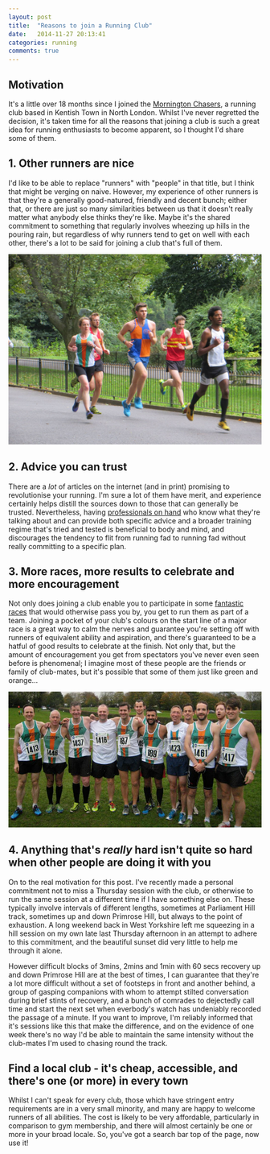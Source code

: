 ```yaml
---
layout: post
title:  "Reasons to join a Running Club"
date:   2014-11-27 20:13:41
categories: running
comments: true
---
```


## Motivation

It's a little over 18 months since I joined the [Mornington Chasers](http://www.chaser.me.uk/), a running club based in Kentish Town in North London.  Whilst I've never regretted the decision, it's taken time for all the reasons that joining a club is such a great idea for running enthusiasts to become apparent, so I thought I'd share some of them.

## 1. Other runners are nice

I'd like to be able to replace "runners" with "people" in that title, but I think that might be verging on naive.  However, my experience of other runners is that they're a generally good-natured, friendly and decent bunch; either that, or there are just so many similarities between us that it doesn't really matter what anybody else thinks they're like.  Maybe it's the shared commitment to something that regularly involves wheezing up hills in the pouring rain, but regardless of why runners tend to get on well with each other, there's a lot to be said for joining a club that's full of them.

![Running Screenshot](/assets/chasers-batterseapark.jpg)

## 2. Advice you can trust

There are a *lot* of articles on the internet (and in print) promising to revolutionise your running.  I'm sure a lot of them have merit, and experience certainly helps distill the sources down to those that can generally be trusted.  Nevertheless, having [professionals on hand](http://to6224.wix.com/tomcraggs) who know what they're talking about and can provide both specific advice and a broader training regime that's tried and tested is beneficial to body and mind, and discourages the tendency to flit from running fad to running fad without really committing to a specific plan.

## 3. More races, more results to celebrate and more encouragement

Not only does joining a club enable you to participate in some [fantastic races](http://www.metleague.co.uk/) that would otherwise pass you by, you get to run them as part of a team.  Joining a pocket of your club's colours on the start line of a major race is a great way to calm the nerves and guarantee you're setting off with runners of equivalent ability and aspiration, and there's guaranteed to be a hatful of good results to celebrate at the finish.  Not only that, but the amount of encouragement you get from spectators you've never even seen before is phenomenal; I imagine most of these people are the friends or family of club-mates, but it's possible that some of them just like green and orange...

![Running Screenshot](/assets/chasers-stevenage.jpg)

## 4. Anything that's *really* hard isn't quite so hard when other people are doing it with you

On to the real motivation for this post.  I've recently made a personal commitment not to miss a Thursday session with the club, or otherwise to run the same session at a different time if I have something else on.  These typically involve intervals of different lengths, sometimes at Parliament Hill track, sometimes up and down Primrose Hill, but always to the point of exhaustion.  A long weekend back in West Yorkshire left me squeezing in a hill session on my own late last Thursday afternoon in an attempt to adhere to this commitment, and the beautiful sunset did very little to help me through it alone.

However difficult blocks of 3mins, 2mins and 1min with 60 secs recovery up and down Primrose Hill are at the best of times, I can guarantee that they're a lot more difficult without a set of footsteps in front and another behind, a group of gasping companions with whom to attempt stilted conversation during brief stints of recovery, and a bunch of comrades to dejectedly call time and start the next set when everbody's watch has undeniably recorded the passage of a minute.  If you want to improve, I'm reliably informed that it's sessions like this that make the difference, and on the evidence of one week there's no way I'd be able to maintain the same intensity without the club-mates I'm used to chasing round the track.

## Find a local club - it's cheap, accessible, and there's one (or more) in every town

Whilst I can't speak for every club, those which have stringent entry requirements are in a very small minority, and many are happy to welcome runners of all abilities.  The cost is likely to be very affordable, particularly in comparison to gym membership, and there will almost certainly be one or more in your broad locale.  So, you've got a search bar top of the page, now use it!